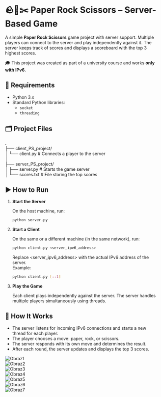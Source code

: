 # 🪨📄✂️ Paper Rock Scissors – Server-Based Game

A simple **Paper Rock Scissors** game project with server support. Multiple players can connect to the server and play independently against it. The server keeps track of scores and displays a scoreboard with the top 3 highest scores.

🎓 This project was created as part of a university course and works **only with IPv6**.


## 🔧 Requirements

- Python 3.x
- Standard Python libraries:
  - `socket`
  - `threading`

## 🗂️ Project Files

.  
├── client_PS_project/  
│ └── client.py # Connects a player to the server  
│  
├── server_PS_project/  
│ ├── server.py # Starts the game server  
│ └── scores.txt # File storing the top scores  


## ▶️ How to Run

1. **Start the Server**

   On the host machine, run:

   ```bash
   python server.py

2. **Start a Client**

   On the same or a different machine (in the same network), run:

   ```bash
   python client.py <server_ipv6_address>
   ```

   Replace <server_ipv6_address> with the actual IPv6 address of the server.  
   Example:

   ```bash
   python client.py [::1]

3. **Play the Game**

   Each client plays independently against the server. The server handles multiple players simultaneously using threads.

## 🧠 How It Works

- The server listens for incoming IPv6 connections and starts a new thread for each player.
- The player chooses a move: paper, rock, or scissors.
- The server responds with its own move and determines the result.
- After each round, the server updates and displays the top 3 scores.

  
![Obraz1](https://github.com/user-attachments/assets/5a409a56-f8aa-4d31-8164-f469b5e90529)  
![Obraz2](https://github.com/user-attachments/assets/f91ac844-4ef9-453e-8241-d2b2ba2554c2)  
![Obraz3](https://github.com/user-attachments/assets/30dfbe47-10de-43f7-82a2-2a7cfbdac606)  
![Obraz4](https://github.com/user-attachments/assets/e6783f76-0341-4fed-a725-a89a52164f1c)  
![Obraz5](https://github.com/user-attachments/assets/d8864f8c-2e81-4cea-9375-d96b604e4144)  
![Obraz6](https://github.com/user-attachments/assets/3cfdaad4-4947-43ff-a8c9-34b954cf33b9)  
![Obraz7](https://github.com/user-attachments/assets/c3b001ec-3d97-47c7-96dc-bc5c4481ec4e)

